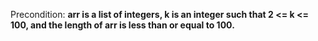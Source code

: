Precondition: **arr is a list of integers, k is an integer such that 2 <= k <= 100, and the length of arr is less than or equal to 100.**
